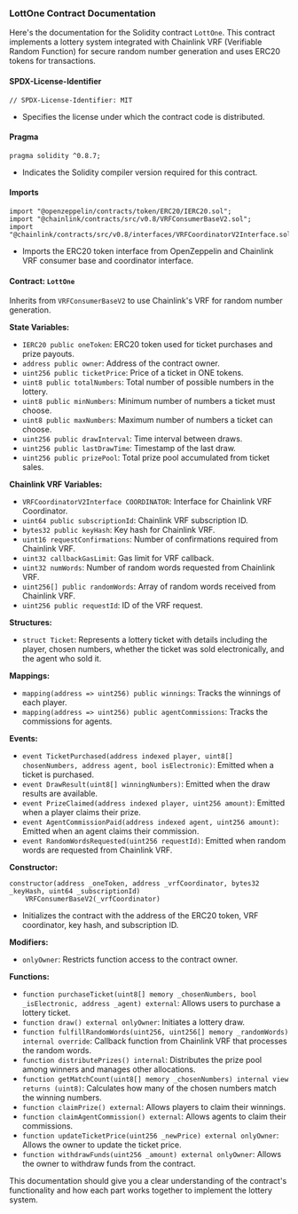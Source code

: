 ### LottOne Contract Documentation

Here's the documentation for the Solidity contract `LottOne`. This contract implements a lottery system integrated with Chainlink VRF (Verifiable Random Function) for secure random number generation and uses ERC20 tokens for transactions.

#### SPDX-License-Identifier
```solidity
// SPDX-License-Identifier: MIT
```
- Specifies the license under which the contract code is distributed.

#### Pragma
```solidity
pragma solidity ^0.8.7;
```
- Indicates the Solidity compiler version required for this contract.

#### Imports
```solidity
import "@openzeppelin/contracts/token/ERC20/IERC20.sol";
import "@chainlink/contracts/src/v0.8/VRFConsumerBaseV2.sol";
import "@chainlink/contracts/src/v0.8/interfaces/VRFCoordinatorV2Interface.sol";
```
- Imports the ERC20 token interface from OpenZeppelin and Chainlink VRF consumer base and coordinator interface.

#### Contract: `LottOne`
Inherits from `VRFConsumerBaseV2` to use Chainlink's VRF for random number generation.

**State Variables:**

- `IERC20 public oneToken`: ERC20 token used for ticket purchases and prize payouts.
- `address public owner`: Address of the contract owner.
- `uint256 public ticketPrice`: Price of a ticket in ONE tokens.
- `uint8 public totalNumbers`: Total number of possible numbers in the lottery.
- `uint8 public minNumbers`: Minimum number of numbers a ticket must choose.
- `uint8 public maxNumbers`: Maximum number of numbers a ticket can choose.
- `uint256 public drawInterval`: Time interval between draws.
- `uint256 public lastDrawTime`: Timestamp of the last draw.
- `uint256 public prizePool`: Total prize pool accumulated from ticket sales.

**Chainlink VRF Variables:**

- `VRFCoordinatorV2Interface COORDINATOR`: Interface for Chainlink VRF Coordinator.
- `uint64 public subscriptionId`: Chainlink VRF subscription ID.
- `bytes32 public keyHash`: Key hash for Chainlink VRF.
- `uint16 requestConfirmations`: Number of confirmations required from Chainlink VRF.
- `uint32 callbackGasLimit`: Gas limit for VRF callback.
- `uint32 numWords`: Number of random words requested from Chainlink VRF.
- `uint256[] public randomWords`: Array of random words received from Chainlink VRF.
- `uint256 public requestId`: ID of the VRF request.

**Structures:**

- `struct Ticket`: Represents a lottery ticket with details including the player, chosen numbers, whether the ticket was sold electronically, and the agent who sold it.

**Mappings:**

- `mapping(address => uint256) public winnings`: Tracks the winnings of each player.
- `mapping(address => uint256) public agentCommissions`: Tracks the commissions for agents.

**Events:**

- `event TicketPurchased(address indexed player, uint8[] chosenNumbers, address agent, bool isElectronic)`: Emitted when a ticket is purchased.
- `event DrawResult(uint8[] winningNumbers)`: Emitted when the draw results are available.
- `event PrizeClaimed(address indexed player, uint256 amount)`: Emitted when a player claims their prize.
- `event AgentCommissionPaid(address indexed agent, uint256 amount)`: Emitted when an agent claims their commission.
- `event RandomWordsRequested(uint256 requestId)`: Emitted when random words are requested from Chainlink VRF.

**Constructor:**
```solidity
constructor(address _oneToken, address _vrfCoordinator, bytes32 _keyHash, uint64 _subscriptionId)
    VRFConsumerBaseV2(_vrfCoordinator)
```
- Initializes the contract with the address of the ERC20 token, VRF coordinator, key hash, and subscription ID.

**Modifiers:**

- `onlyOwner`: Restricts function access to the contract owner.

**Functions:**

- `function purchaseTicket(uint8[] memory _chosenNumbers, bool _isElectronic, address _agent) external`: Allows users to purchase a lottery ticket.
- `function draw() external onlyOwner`: Initiates a lottery draw.
- `function fulfillRandomWords(uint256, uint256[] memory _randomWords) internal override`: Callback function from Chainlink VRF that processes the random words.
- `function distributePrizes() internal`: Distributes the prize pool among winners and manages other allocations.
- `function getMatchCount(uint8[] memory _chosenNumbers) internal view returns (uint8)`: Calculates how many of the chosen numbers match the winning numbers.
- `function claimPrize() external`: Allows players to claim their winnings.
- `function claimAgentCommission() external`: Allows agents to claim their commissions.
- `function updateTicketPrice(uint256 _newPrice) external onlyOwner`: Allows the owner to update the ticket price.
- `function withdrawFunds(uint256 _amount) external onlyOwner`: Allows the owner to withdraw funds from the contract.

This documentation should give you a clear understanding of the contract's functionality and how each part works together to implement the lottery system.
